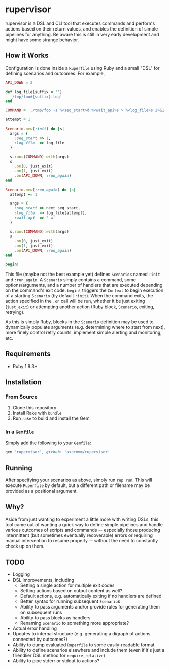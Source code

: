 # rupervisor

rupervisor is a DSL and CLI tool that executes commands and performs
actions based on their return values, and enables the definition of
simple pipelines for anything. Be aware this is still in very early
development and might have some strange behavior.

## How it Works

Configuration is done inside a `Ruperfile` using Ruby and a small
"DSL" for defining scenarios and outcomes. For example,

``` ruby
API_DOWN = 2

def log_file(suffix = '')
  '/tmp/foo#{suffix}.log'
end

COMMAND = './tmp/foo -s %<seq_start>d %<wait_api>s > %<log_file>s 2>&1'

attempt = 1

Scenario.new(:init) do |s|
  args = {
    :seq_start => 1,
    :log_file  => log_file
  }

  s.runs(COMMAND).with(args)
  s
    .on(0, just_exit)
    .on(1, just_exit)
    .on(API_DOWN, :run_again)
end

Scenario.new(:run_again) do |s|
  attempt += 1

  args = {
    :seq_start => next_seq_start,
    :log_file  => log_file(attempt),
    :wait_api  => '-w'
  }

  s.runs(COMMAND).with(args)
  s
    .on(0, just_exit)
    .on(1, just_exit)
    .on(API_DOWN, :run_again)
end

begin!
```

This file (maybe not the best example yet) defines `Scenario`s named
`:init` and `:run_again`. A `Scenario` simply contains a command, some
options/arguments, and a number of handlers that are executed
depending on the command's exit code. `begin!` triggers the `Context`
to begin execution of a starting `Scenario` (by default `:init`). When
the command exits, the action specified in the `.on` call will be run,
whether it be just exiting (`just_exit`) or attempting another
action (Ruby block, `Scenario`, exiting, retrying).

As this is simply Ruby, blocks in the `Scenario` definition may be
used to dynamically populate arguments (e.g. determining where to
start from next), more finely control retry counts, implement simple
alerting and monitoring, etc.

## Requirements

- Ruby 1.9.3+

## Installation

### From Source

1. Clone this repository
2. Install Rake with `bundle`
3. Run `rake` to build and install the Gem

### In a `Gemfile`

Simply add the following to your `Gemfile`:

``` ruby
gem 'rupervisor', github: 'axocomm/rupervisor'
```

## Running

After specifying your scenarios as above, simply run `rup run`. This
will execute `Ruperfile` by default, but a different path or filename
may be provided as a positional argument.

## Why?

Aside from just wanting to experiment a little more with writing DSLs,
this tool came out of wanting a quick way to define simple pipelines
and handle various outcomes of scripts and commands -- especially
those producing intermittent (but sometimes eventually recoverable)
errors or requiring manual intervention to resume properly -- without
the need to constantly check up on them.

## TODO

- Logging
- DSL improvements, including
    - Setting a single action for multiple exit codes
    - Setting actions based on output content as well?
    - Default actions, e.g. automatically exiting if no handlers are
      defined
    - Better syntax for running subsequent `Scenario`s
    - Ability to pass arguments and/or provide rules for generating
      them on subsequent runs
    - Ability to pass blocks as handlers
    - Renaming `Scenario` to something more appropriate?
- Actual error handling
- Updates to internal structure (e.g. generating a digraph of actions
  connected by outcomes?)
- Ability to dump evaluated `Ruperfile` to some easily-readable format
- Ability to define scenarios elsewhere and include them (even if it's
  just a friendlier DSL method for `require_relative`)
- Ability to pipe stderr or stdout to actions?
